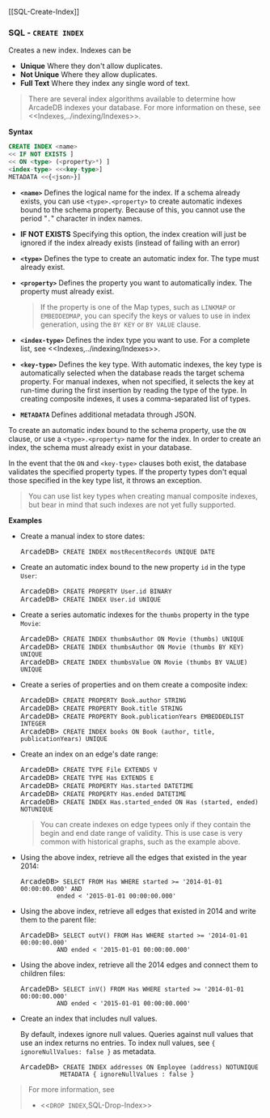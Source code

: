 [[SQL-Create-Index]]
### SQL - `CREATE INDEX`

Creates a new index.  Indexes can be
- **Unique** Where they don't allow duplicates.
- **Not Unique** Where they allow duplicates.
- **Full Text** Where they index any single word of text.

>There are several index algorithms available to determine how ArcadeDB indexes your database.  For more information on these, see <<Indexes,../indexing/Indexes>>.


**Syntax**

```sql
CREATE INDEX <name>
<< IF NOT EXISTS ]
<< ON <type> (<property>*) ] 
<index-type> <<<key-type>]
METADATA <<{<json>}]
```
- **`<name>`** Defines the logical name for the index.  If a schema already exists, you can use `<type>.<property>` to create automatic indexes bound to the schema property.  Because of this, you cannot use the period "`.`" character in index names.
- **IF NOT EXISTS** Specifying this option, the index creation will just be ignored if the index already exists (instead of failing with an error)
- **`<type>`** Defines the type to create an automatic index for.  The type must already exist.
- **`<property>`** Defines the property you want to automatically index.  The property must already exist.  

  >If the property is one of the Map types, such as `LINKMAP` or `EMBEDDEDMAP`, you can specify the keys or values to use in index generation, using the `BY KEY` or `BY VALUE` clause.

- **`<index-type>`** Defines the index type you want to use.  For a complete list, see <<Indexes,../indexing/Indexes>>.
- **`<key-type>`** Defines the key type.  With automatic indexes, the key type is automatically selected when the database reads the target schema property.  For manual indexes, when not specified, it selects the key at run-time during the first insertion by reading the type of the type.  In creating composite indexes, it uses a comma-separated list of types.
- **`METADATA`** Defines additional metadata through JSON. 

To create an automatic index bound to the schema property, use the `ON` clause, or use a `<type>.<property>` name for the index.  In order to create an index, the schema must already exist in your database.

In the event that the `ON` and `<key-type>` clauses both exist, the database validates the specified property types.  If the property types don't equal those specified in the key type list, it throws an exception.

>You can use list key types when creating manual composite indexes, but bear in mind that such indexes are not yet fully supported.


**Examples**

- Create a manual index to store dates:

  <pre>
  ArcadeDB> <code type="lang-sql userinput">CREATE INDEX mostRecentRecords UNIQUE DATE</code>
  </pre>

- Create an automatic index bound to the new property `id` in the type `User`:

  <pre>
  ArcadeDB> <code type="lang-sql userinput">CREATE PROPERTY User.id BINARY</code>
  ArcadeDB> <code type="lang-sql userinput">CREATE INDEX User.id UNIQUE</code>
  </pre>

- Create a series automatic indexes for the `thumbs` property in the type `Movie`:

  <pre>
  ArcadeDB> <code type="lang-sql userinput">CREATE INDEX thumbsAuthor ON Movie (thumbs) UNIQUE</code>
  ArcadeDB> <code type="lang-sql userinput">CREATE INDEX thumbsAuthor ON Movie (thumbs BY KEY) UNIQUE</code>
  ArcadeDB> <code type="lang-sql userinput">CREATE INDEX thumbsValue ON Movie (thumbs BY VALUE) UNIQUE</code>
  </pre>

- Create a series of properties and on them create a composite index:

  <pre>
  ArcadeDB> <code type="lang-sql userinput">CREATE PROPERTY Book.author STRING</code>
  ArcadeDB> <code type="lang-sql userinput">CREATE PROPERTY Book.title STRING</code>
  ArcadeDB> <code type="lang-sql userinput">CREATE PROPERTY Book.publicationYears EMBEDDEDLIST INTEGER</code>
  ArcadeDB> <code type="lang-sql userinput">CREATE INDEX books ON Book (author, title, publicationYears) UNIQUE</code>
  </pre>


- Create an index on an edge's date range:

  <pre>
  ArcadeDB> <code type="lang-sql userinput">CREATE TYPE File EXTENDS V</code>
  ArcadeDB> <code type="lang-sql userinput">CREATE TYPE Has EXTENDS E</code>
  ArcadeDB> <code type="lang-sql userinput">CREATE PROPERTY Has.started DATETIME</code>
  ArcadeDB> <code type="lang-sql userinput">CREATE PROPERTY Has.ended DATETIME</code>
  ArcadeDB> <code type="lang-sql userinput">CREATE INDEX Has.started_ended ON Has (started, ended) NOTUNIQUE</code>
  </pre>

  >You can create indexes on edge typees only if they contain the begin and end date range of validity.  This is use case is very common with historical graphs, such as the example above.

- Using the above index, retrieve all the edges that existed in the year 2014:

  <pre>
  ArcadeDB> <code type="lang-sql userinput">SELECT FROM Has WHERE started >= '2014-01-01 00:00:00.000' AND 
            ended < '2015-01-01 00:00:00.000'</code>
  </pre>

- Using the above index, retrieve all edges that existed in 2014 and write them to the parent file:

  <pre>
  ArcadeDB> <code type="lang-sql userinput">SELECT outV() FROM Has WHERE started >= '2014-01-01 00:00:00.000' 
            AND ended < '2015-01-01 00:00:00.000'</code>
  </pre>

- Using the above index, retrieve all the 2014 edges and connect them to children files:

  <pre>
  ArcadeDB> <code type="lang-sql userinput">SELECT inV() FROM Has WHERE started >= '2014-01-01 00:00:00.000' 
            AND ended < '2015-01-01 00:00:00.000'</code>
  </pre>


- Create an index that includes null values.  

  By default, indexes ignore null values.  Queries against null values that use an index returns no entries.  To index null values, see `{ ignoreNullValues: false }` as metadata.

  <pre>
  ArcadeDB> <code type="lang-sql userinput">CREATE INDEX addresses ON Employee (address) NOTUNIQUE
             METADATA { ignoreNullValues : false }</code>
  </pre>



> For more information, see
>- <<`DROP INDEX`,SQL-Drop-Index>>
